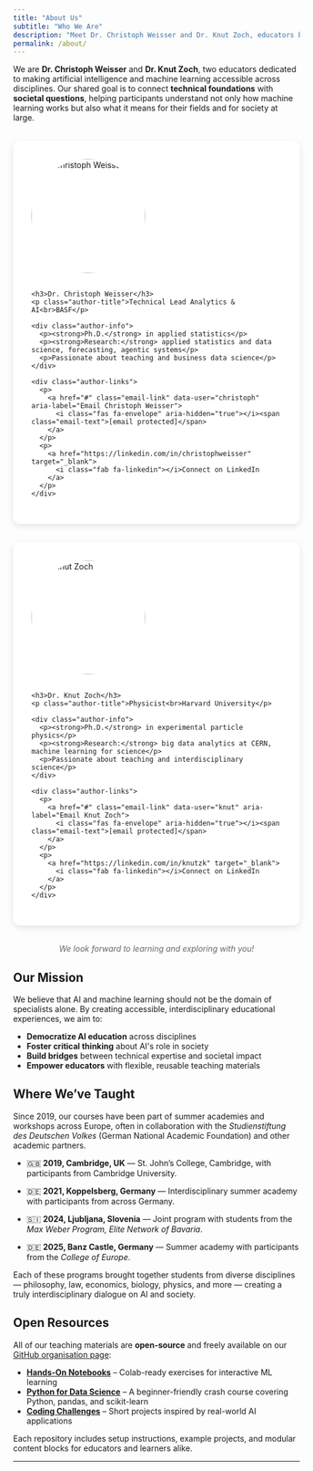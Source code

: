 ```yaml
---
title: "About Us"
subtitle: "Who We Are"
description: "Meet Dr. Christoph Weisser and Dr. Knut Zoch, educators bridging artificial intelligence, machine learning, and society through interdisciplinary teaching and research."
permalink: /about/
---
```


We are **Dr. Christoph Weisser** and **Dr. Knut Zoch**, two educators dedicated to making artificial intelligence and machine learning accessible across disciplines. Our shared goal is to connect **technical foundations** with **societal questions**, helping participants understand not only how machine learning works but also what it means for their fields and for society at large.

<style>
  .author-grid {
    display: grid;
    grid-template-columns: repeat(auto-fit, minmax(280px, 1fr));
    gap: 2rem;
    margin: 2rem 0;
  }

  .author-profile {
    background-color: #fff;
    padding: 2rem;
    border-radius: 12px;
    box-shadow: 0 4px 12px rgba(0, 0, 0, 0.1);
    transition: transform 0.2s, box-shadow 0.2s;
  }

  .author-profile:hover {
    transform: translateY(-5px);
    box-shadow: 0 6px 18px rgba(0, 0, 0, 0.2);
  }

  .author-avatar img {
    width: 200px;
    height: 200px;
    border-radius: 50%;
    object-fit: cover;
    margin-bottom: 1rem;
  }

  .author-profile h3 {
    margin-bottom: 0.25rem;
    font-size: 1.25rem;
    color: #333;
  }

  .author-title {
    color: #666;
    font-style: italic;
    margin-bottom: 1.25rem;
  }

  .author-info {
    text-align: left;
    font-size: 0.95rem;
    line-height: 1.5;
    color: #444;
  }

  .author-info p {
    margin: 0.5rem 0;
  }

  .author-links {
    margin-top: 1.5rem;
  }

  .author-links p {
    margin: 0.25rem 0;
    font-size: 0.8rem;
    /* color: #007bff; */
  }

  .author-links i {
    margin-right: 0.4rem;
  }

  .author-links a {
    text-decoration: none;
    font-weight: bold;
  }

  .author-links a:hover {
    text-decoration: underline;
  }
</style>

<div class="author-grid">
  <div class="author-profile">
    <div class="author-avatar">
      <img src="{{ '/assets/img/headshot-christoph.jpg' | relative_url }}" alt="Dr. Christoph Weisser">
    </div>

    <h3>Dr. Christoph Weisser</h3>
    <p class="author-title">Technical Lead Analytics & AI<br>BASF</p>

    <div class="author-info">
      <p><strong>Ph.D.</strong> in applied statistics</p>
      <p><strong>Research:</strong> applied statistics and data science, forecasting, agentic systems</p>
      <p>Passionate about teaching and business data science</p>
    </div>

    <div class="author-links">
      <p>
        <a href="#" class="email-link" data-user="christoph" aria-label="Email Christoph Weisser">
          <i class="fas fa-envelope" aria-hidden="true"></i><span class="email-text">[email protected]</span>
        </a>
      </p>
      <p>
        <a href="https://linkedin.com/in/christophweisser" target="_blank">
          <i class="fab fa-linkedin"></i>Connect on LinkedIn
        </a>
      </p>
    </div>
  </div>

  <div class="author-profile">
    <div class="author-avatar">
      <img src="{{ '/assets/img/headshot-knut.jpg' | relative_url }}" alt="Dr. Knut Zoch">
    </div>

    <h3>Dr. Knut Zoch</h3>
    <p class="author-title">Physicist<br>Harvard University</p>

    <div class="author-info">
      <p><strong>Ph.D.</strong> in experimental particle physics</p>
      <p><strong>Research:</strong> big data analytics at CERN, machine learning for science</p>
      <p>Passionate about teaching and interdisciplinary science</p>
    </div>

    <div class="author-links">
      <p>
        <a href="#" class="email-link" data-user="knut" aria-label="Email Knut Zoch">
          <i class="fas fa-envelope" aria-hidden="true"></i><span class="email-text">[email protected]</span>
        </a>
      </p>
      <p>
        <a href="https://linkedin.com/in/knutzk" target="_blank">
          <i class="fab fa-linkedin"></i>Connect on LinkedIn
        </a>
      </p>
    </div>
  </div>
</div>

<div style="text-align: center; margin-top: 2rem; font-style: italic; color: #666;">
  We look forward to learning and exploring with you!
</div>

## Our Mission

We believe that AI and machine learning should not be the domain of specialists alone. By creating accessible, interdisciplinary educational experiences, we aim to:

- **Democratize AI education** across disciplines
- **Foster critical thinking** about AI's role in society
- **Build bridges** between technical expertise and societal impact
- **Empower educators** with flexible, reusable teaching materials

## Where We’ve Taught

Since 2019, our courses have been part of summer academies and workshops across Europe, often in collaboration with the *Studienstiftung des Deutschen Volkes* (German National Academic Foundation) and other academic partners.

- 🇬🇧 **2019, Cambridge, UK** — St. John’s College, Cambridge, with participants from Cambridge University.

- 🇩🇪 **2021, Koppelsberg, Germany** — Interdisciplinary summer academy with participants from across Germany.

- 🇸🇮 **2024, Ljubljana, Slovenia** — Joint program with students from the *Max Weber Program, Elite Network of Bavaria*.

- 🇩🇪 **2025, Banz Castle, Germany** — Summer academy with participants from the *College of Europe*.

Each of these programs brought together students from diverse disciplines — philosophy, law, economics, biology, physics, and more — creating a truly interdisciplinary dialogue on AI and society.

## Open Resources

All of our teaching materials are **open-source** and freely available on our [GitHub organisation page](https://github.com/BridgingAISocietySummerSchools):

- [**Hands-On Notebooks**](https://github.com/BridgingAISocietySummerSchools/Hands-On-Notebooks) – Colab-ready exercises for interactive ML learning
- [**Python for Data Science**](https://github.com/BridgingAISocietySummerSchools/Data-Science-AI-Python-Course) – A beginner-friendly crash course covering Python, pandas, and scikit-learn
- [**Coding Challenges**](https://github.com/BridgingAISocietySummerSchools/Coding-Project) – Short projects inspired by real-world AI applications

Each repository includes setup instructions, example projects, and modular content blocks for educators and learners alike.

---
